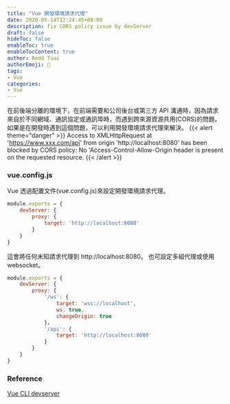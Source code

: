 ```yaml
---
title: "Vue 開發環境請求代理"
date: 2020-05-14T12:24:45+08:00
description: fix CORS policy issue by devServer
draft: false
hideToc: false
enableToc: true
enableTocContent: true
author: Redd Tsai
authorEmoji: 🐔
tags:
- Vue
categories:
- Vue
---
```


在前後端分離的環境下，在前端需要和公司後台或第三方 API 溝通時，因為請求來自於不同網域、通訊協定或通訊埠時，而遇到跨來源資源共用(CORS)的問題。如果是在開發時遇到這個問題，可以利用開發環境請求代理來解決。
{{< alert theme="danger" >}}
Access to XMLHttpRequest at 'https://www.xxx.com/api' from origin 'http://localhost:8080' has been blocked by CORS policy: No 'Access-Control-Allow-Origin header is present on the requested resource.
{{< /alert >}}

### vue.config.js

Vue 透過配置文件(vue.config.js)來設定開發環境請求代理。
``` js
module.exports = {
    devServer: {
        proxy: {
            target: 'http://localhost:8080'
        }
    }
}
```
這會將任何未知請求代理到 http://localhost:8080。
也可設定多組代理或使用 websocket。
``` js
module.exports = {
    devServer: {
        proxy: {
            '/ws': {
                target: 'wss://localhost',
                ws: true,
                changeOrigin: true
            }，
            '/api': {
                target: 'http://localhost:8080'
            }
        }
    }
}
```

### Reference
[Vue CLI devserver](https://cli.vuejs.org/zh/config/#devserver-proxy)